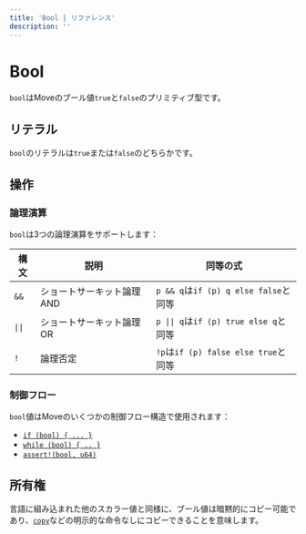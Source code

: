 ```yaml
---
title: 'Bool | リファレンス'
description: ''
---
```


# Bool

`bool`はMoveのブール値`true`と`false`のプリミティブ型です。

## リテラル

`bool`のリテラルは`true`または`false`のどちらかです。

## 操作

### 論理演算

`bool`は3つの論理演算をサポートします：

| 構文                    | 説明                  | 同等の式                                               |
| ------------------------- | ---------------------------- | ------------------------------------------------------------------- |
| `&&`                      | ショートサーキット論理AND | `p && q`は`if (p) q else false`と同等                     |
| <code>&vert;&vert;</code> | ショートサーキット論理OR  | <code>p &vert;&vert; q</code>は`if (p) true else q`と同等 |
| `!`                       | 論理否定             | `!p`は`if (p) false else true`と同等                      |

### 制御フロー

`bool`値はMoveのいくつかの制御フロー構造で使用されます：

- [`if (bool) { ... }`](./../control-flow/conditionals)
- [`while (bool) { .. }`](./../control-flow/loops)
- [`assert!(bool, u64)`](./../abort-and-assert)

## 所有権

言語に組み込まれた他のスカラー値と同様に、ブール値は暗黙的にコピー可能であり、[`copy`](.././variables#move-and-copy)などの明示的な命令なしにコピーできることを意味します。
